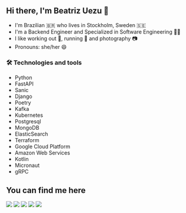## Hi there, I'm Beatriz Uezu 👋

- I'm Brazilian 🇧🇷 who lives in Stockholm, Sweden 🇸🇪
- I'm a Backend Engineer and Specialized in Software Engineering 👩‍💻
- I like working out 💪, running 🏃 and photography 📷️
-  Pronouns: she/her 😄


### 🛠 Technologies and tools

- Python
- FastAPI
- Sanic
- Django
- Poetry
- Kafka
- Kubernetes
- Postgresql
- MongoDB
- ElasticSearch
- Terraform
- Google Cloud Platform
- Amazon Web Services
- Kotlin
- Micronaut
- gRPC



## You can find me here

<div> 
  <a href = "mailto:beatriz.uezugmail.com"><img src="https://img.shields.io/badge/Gmail-D14836?style=for-the-badge&logo=gmail&logoColor=white" target="_blank"></a>
  <a href="https://www.linkedin.com/in/beatrizuezu" target="_blank"><img src="https://img.shields.io/badge/-LinkedIn-%230077B5?style=for-the-badge&logo=linkedin&logoColor=white" target="_blank"></a> 
  <a href="https://twitter.com/beatrizuezu" target="_blank"><img src="https://img.shields.io/badge/Twitter-1DA1F2?style=for-the-badge&logo=twitter&logoColor=white" target="_blank"></a> 
  <a href="https://medium.com/beatrizuezu" target="_blank"><img src="https://img.shields.io/badge/Medium-12100E?style=for-the-badge&logo=medium&logoColor=white" target="_blank"></a> 
  <a href="https://beatrizuezu.github.io/" target="_blank"><img src="https://img.shields.io/badge/website-000000?style=for-the-badge&logo=About.me&logoColor=white" target="_blank"></a> 
  </div>
